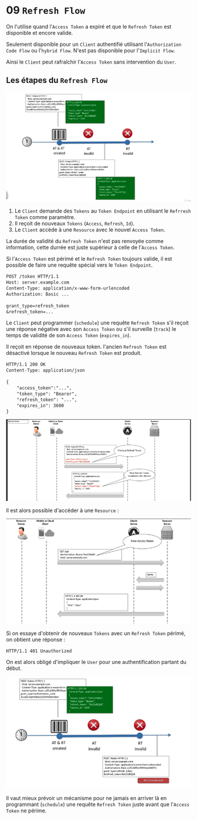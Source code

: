 # 09 `Refresh Flow`

On l'utilise quand l'`Access Token` a expiré et que le `Refresh Token` est disponible et encore valide.

Seulement disponible pour un `Client` authentifié utilisant l'`Authorization Code Flow` ou l'`hybrid Flow`. N'est pas disponible pour l'`Implicit Flow`.

Ainsi le `Client` peut rafraîchir l'`Access Token` sans intervention du `User`.



## Les étapes du `Refresh Flow`

<img src="assets/steps-of-the-rrefresh-flow-white-and-green.png" alt="steps-of-the-rrefresh-flow-white-and-green" />

1. Le `Client` demande des `Tokens` au `Token Endpoint` en utilisant le `Refrresh Token` comme paramètre.
2. Il reçoit de nouveaux `Tokens` (`Access`, `Refresh`, `Id`).
3. Le `Client` accède à une `Resource` avec le nouvel `Access Token`.

La durée de validité du `Refresh Token` n'est pas renvoyée comme information, cette durrée est juste supérieur à celle de l'`Access Token`.

Si l'`Access Token` est périmé et le `Refresh Token` toujours valide, il est possible de faire une requête spécial vers le `Token Endpoint`.

```http
POST /token HTTP/1.1
Host: server.example.com
Content-Type: application/x-www-form-urlencoded
Authorization: Basic ...

grant_type=refresh_token
&refresh_token=...
```

Le `Client` peut programmer (`schedule`) une requête `Refresh Token` s'il reçoit une réponse négative avec son `Access Token` ou s'il surveille (`track`) le temps de validité de son `Access Token` (`expires_in`).

Il reçoit en réponse de nouveaux token. l'ancien `Refresh Token` est désactivé lorsque le nouveau `Refresh Token` est produit.

```http
HTTP/1.1 200 OK
Content-Type: application/json

{
    "access_token":"...",
    "token_type": "Bearer",
    "refresh_token": "...",
    "expires_in": 3600
}
```

<img src="assets/refresh-flow-sequence-diagram-exposition.png" alt="refresh-flow-sequence-diagram-exposition" />

Il est alors possible d'accéder à une `Resource` :

<img src="assets/resource-access-after-refreshing-token-from-token-endpoint.png" alt="resource-access-after-refreshing-token-from-token-endpoint" />

Si on essaye d'obtenir de nouveaux  `Tokens` avec un `Refresh Token` périmé, on obtient une réponse :

```http
HTTP/1.1 401 Unauthorized
```

On est alors obligé d'impliquer le `User` pour une authentification partant du début.

<img src="assets/unauthorized-response-refresh-token-invalid-involve-end-udser.png" alt="unauthorized-response-refresh-token-invalid-involve-end-udser" />

Il vaut mieux prévoir un mécanisme pour ne jamais en arriver là en programmant (`schedule`) une requête `Refresh Token` juste avant que l'`Access Token` ne périme.

















